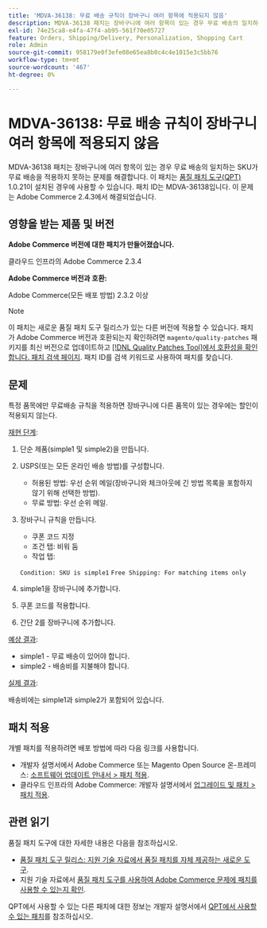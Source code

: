 ```yaml
---
title: 'MDVA-36138: 무료 배송 규칙이 장바구니 여러 항목에 적용되지 않음'
description: MDVA-36138 패치는 장바구니에 여러 항목이 있는 경우 무료 배송의 일치하는 SKU가 무료 배송을 적용하지 못하는 문제를 해결합니다. 이 패치는 [Quality Patches Tool (QPT)](/help/announcements/adobe-commerce-announcements/magento-quality-patches-released-new-tool-to-self-serve-quality-patches.md) 1.0.21이 설치된 경우 사용할 수 있습니다. 패치 ID는 MDVA-36138입니다. 이 문제는 Adobe Commerce 2.4.3에서 해결되었습니다.
exl-id: 74e25ca8-e4fa-47f4-ab95-561f70e05727
feature: Orders, Shipping/Delivery, Personalization, Shopping Cart
role: Admin
source-git-commit: 958179e0f3efe08e65ea8b0c4c4e1015e3c5bb76
workflow-type: tm+mt
source-wordcount: '467'
ht-degree: 0%

---
```


# MDVA-36138: 무료 배송 규칙이 장바구니 여러 항목에 적용되지 않음

MDVA-36138 패치는 장바구니에 여러 항목이 있는 경우 무료 배송의 일치하는 SKU가 무료 배송을 적용하지 못하는 문제를 해결합니다. 이 패치는 [품질 패치 도구(QPT)](/help/announcements/adobe-commerce-announcements/magento-quality-patches-released-new-tool-to-self-serve-quality-patches.md) 1.0.21이 설치된 경우에 사용할 수 있습니다. 패치 ID는 MDVA-36138입니다. 이 문제는 Adobe Commerce 2.4.3에서 해결되었습니다.

## 영향을 받는 제품 및 버전

**Adobe Commerce 버전에 대한 패치가 만들어졌습니다.**

클라우드 인프라의 Adobe Commerce 2.3.4

**Adobe Commerce 버전과 호환:**

Adobe Commerce(모든 배포 방법) 2.3.2 이상

>[!NOTE]
>
>이 패치는 새로운 품질 패치 도구 릴리스가 있는 다른 버전에 적용할 수 있습니다. 패치가 Adobe Commerce 버전과 호환되는지 확인하려면 `magento/quality-patches` 패키지를 최신 버전으로 업데이트하고 [[!DNL Quality Patches Tool]에서 호환성을 확인합니다. 패치 검색 페이지](https://devdocs.magento.com/quality-patches/tool.html#patch-grid). 패치 ID를 검색 키워드로 사용하여 패치를 찾습니다.

## 문제

특정 품목에만 무료배송 규칙을 적용하면 장바구니에 다른 품목이 있는 경우에는 할인이 적용되지 않는다.

<u>재현 단계</u>:

1. 단순 제품(simple1 및 simple2)을 만듭니다.
1. USPS(또는 모든 온라인 배송 방법)를 구성합니다.

   * 허용된 방법: 우선 순위 메일(장바구니와 체크아웃에 긴 방법 목록을 포함하지 않기 위해 선택한 방법).
   * 무료 방법: 우선 순위 메일.

1. 장바구니 규칙을 만듭니다.

   * 쿠폰 코드 지정
   * 조건 탭: 비워 둠
   * 작업 탭:

   `Condition: SKU is simple1`
   `Free Shipping: For matching items only`

1. simple1을 장바구니에 추가합니다.
1. 쿠폰 코드를 적용합니다.
1. 간단 2를 장바구니에 추가합니다.

<u>예상 결과</u>:

* simple1 - 무료 배송이 있어야 합니다.
* simple2 - 배송비를 지불해야 합니다.

<u>실제 결과</u>:

배송비에는 simple1과 simple2가 포함되어 있습니다.

## 패치 적용

개별 패치를 적용하려면 배포 방법에 따라 다음 링크를 사용합니다.

* 개발자 설명서에서 Adobe Commerce 또는 Magento Open Source 온-프레미스: [소프트웨어 업데이트 안내서 > 패치 적용](https://devdocs.magento.com/guides/v2.4/comp-mgr/patching/mqp.html).
* 클라우드 인프라의 Adobe Commerce: 개발자 설명서에서 [업그레이드 및 패치 > 패치 적용](https://devdocs.magento.com/cloud/project/project-patch.html).

## 관련 읽기

품질 패치 도구에 대한 자세한 내용은 다음을 참조하십시오.

* [품질 패치 도구 릴리스: 지원 기술 자료에서 품질 패치를 자체 제공하는 새로운 도구](/help/announcements/adobe-commerce-announcements/magento-quality-patches-released-new-tool-to-self-serve-quality-patches.md).
* 지원 기술 자료에서 [품질 패치 도구를 사용하여 Adobe Commerce 문제에 패치를 사용할 수 있는지 확인](/help/support-tools/patches-available-in-qpt-tool/check-patch-for-magento-issue-with-magento-quality-patches.md).

QPT에서 사용할 수 있는 다른 패치에 대한 정보는 개발자 설명서에서 [QPT에서 사용할 수 있는 패치](https://devdocs.magento.com/quality-patches/tool.html#patch-grid)를 참조하십시오.
